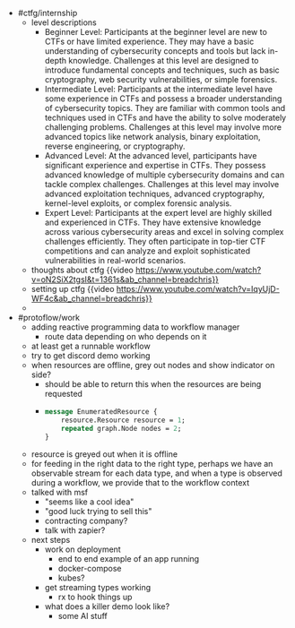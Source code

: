 - #ctfg/internship
	- level descriptions
		- Beginner Level: Participants at the beginner level are new to CTFs or have limited experience. They may have a basic understanding of cybersecurity concepts and tools but lack in-depth knowledge. Challenges at this level are designed to introduce fundamental concepts and techniques, such as basic cryptography, web security vulnerabilities, or simple forensics.
		- Intermediate Level: Participants at the intermediate level have some experience in CTFs and possess a broader understanding of cybersecurity topics. They are familiar with common tools and techniques used in CTFs and have the ability to solve moderately challenging problems. Challenges at this level may involve more advanced topics like network analysis, binary exploitation, reverse engineering, or cryptography.
		- Advanced Level: At the advanced level, participants have significant experience and expertise in CTFs. They possess advanced knowledge of multiple cybersecurity domains and can tackle complex challenges. Challenges at this level may involve advanced exploitation techniques, advanced cryptography, kernel-level exploits, or complex forensic analysis.
		- Expert Level: Participants at the expert level are highly skilled and experienced in CTFs. They have extensive knowledge across various cybersecurity areas and excel in solving complex challenges efficiently. They often participate in top-tier CTF competitions and can analyze and exploit sophisticated vulnerabilities in real-world scenarios.
	- thoughts about ctfg {{video https://www.youtube.com/watch?v=oN2SiX2tgsI&t=1361s&ab_channel=breadchris}}
	- setting up ctfg {{video https://www.youtube.com/watch?v=IqyUjD-WF4c&ab_channel=breadchris}}
	-
- #protoflow/work
	- adding reactive programming data to workflow manager
		- route data depending on who depends on it
	- at least get a runnable workflow
	- try to get discord demo working
	- when resources are offline, grey out nodes and show indicator on side?
		- should be able to return this when the resources are being requested
		- ```protobuf
		  message EnumeratedResource {
		      resource.Resource resource = 1;
		      repeated graph.Node nodes = 2;
		  }
		  ```
	- resource is greyed out when it is offline
	- for feeding in the right data to the right type, perhaps we have an observable stream for each data type, and when a type is observed during a workflow, we provide that to the workflow context
	- talked with msf
		- "seems like a cool idea"
		- "good luck trying to sell this"
		- contracting company?
		- talk with zapier?
	- next steps
		- work on deployment
			- end to end example of an app running
			- docker-compose
			- kubes?
		- get streaming types working
			- rx to hook things up
		- what does a killer demo look like?
			- some AI stuff